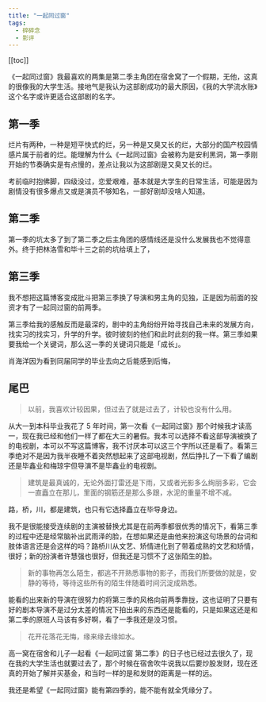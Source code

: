 ```yaml
---
title: "一起同过窗"
tags:
  - 碎碎念
  - 影评
---
```


[[toc]]

《一起同过窗》我最喜欢的两集是第二季主角团在宿舍窝了一个假期，无他，这真的很像我的大学生活。接地气是我认为这部剧成功的最大原因，《我的大学流水账》这个名字或许更适合这部剧的名字。

## 第一季

烂片有两种，一种是短平快式的烂，另一种是又臭又长的烂，大部分的国产校园情感片属于前者的烂。能理解为什么《一起同过窗》会被称为是安利黑洞，第一季刚开始的节奏确实是有点慢的，差点让我以为这部剧是又臭又长的烂。

考前临时抱佛脚，四级没过，恋爱艰难，基本就是大学生的日常生活，可能是因为剧情没有很多爆点又或是演员不够知名，一部好剧却没啥人知道。

## 第二季

第一季的坑太多了到了第二季之后主角团的感情线还是没什么发展我也不觉得意外。终于把林洛雪和毕十三之前的坑给填上了，

## 第三季

我不想把这篇博客变成批斗把第三季换了导演和男主角的见独，正是因为前面的投资才有了一起同过窗的前两季。

第三季给我的感触反而是最深的，剧中的主角纷纷开始寻找自己未来的发展方向，找实习的找实习，升学的升学。彼时彼刻的他们和此时此刻的我一样。第三季如果要我给一个关键词，那么这一季的关键词只能是「成长」。

肖海洋因为看到同届同学的毕业去向之后能感到后悔，


## 尾巴

> 以前，我喜欢计较因果，但过去了就是过去了，计较也没有什么用。

从大一到本科毕业我花了 5 年时间，第一次看《一起同过窗》那个时候我才读高一，现在我已经和他们一样了都在大三的暑假。我本可以选择不看这部导演被换了的电视剧，本可以不写这篇博客，我不讨厌本可以这三个字所以还是看了。看第三季绝对不是因为我半夜睡不着突然想起来了这部电视剧，然后挣扎了一下看了编剧还是毕鑫业和梅琼宇但导演不是毕鑫业的电视剧。


> 建筑是最真诚的，无论外面打雷还是下雨，又或者光影多么绚丽多彩，它会一直矗立在那儿，里面的钢筋还是那么多跟，水泥的重量不增不减。

路，桥，川，都是建筑，也只有它选择矗立在毕导身边。

我不是很能接受连续剧的主演被替换尤其是在前两季都很优秀的情况下，看第三季的过程中还是经常脑补出武雨泽的脸，在想如果还是由他来扮演这句场景的台词和肢体语言还是会这样的吗？路桥川从文艺、矫情进化到了带着成熟的文艺和矫情，很好；新的扮演者许慧强也很好，但我还是习惯不了这张陌生的脸。

> 新的事物再怎么陌生，都逃不开熟悉事物的影子，而我们所要做的就是，安静的等待，等待这些所有的陌生伴随着时间沉淀成熟悉。

能看的出来新的导演在很努力的将第三季的风格向前两季靠拢，这也证明了只要有好的剧本导演不是过分太差的情况下拍出来的东西还是能看的，只是如果这还是和第二季的原班人马该有多好啊，看了一季我还是没习惯。

> 花开花落花无悔，缘来缘去缘如水。

高一窝在宿舍和儿子一起看《一起同过窗 第二季》的日子也已经过去很久了，现在我的大学生活也就要过去了，那个时候在宿舍吹牛说我以后要炒股发财，现在还真的开始了解并买基金，和当时一样的是和发财的距离是一样的远。

我还是希望《一起同过窗》能有第四季的，能不能有就全凭缘分了。